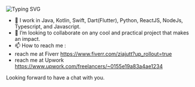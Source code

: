 ![Typing SVG](https://readme-typing-svg.demolab.com?font=G&duration=2500&pause=500&width=435&lines=Hi%2C+Zia+Ul+Qamar+here.;Full+Stack+Mobile+and+Web+Developer.)
- 🌱 I work in Java, Kotlin, Swift, Dart(Flutter), Python, ReactJS, NodeJs, Typescript, and Javascript.
- 💞️ I’m looking to collaborate on any cool and practical project that makes an impact.
- 📫 How to reach me :
- reach me at Fiverr https://www.fiverr.com/ziajutt?up_rollout=true
- reach me at Upwork https://www.upwork.com/freelancers/~0155e19a83a4ae1234

Looking forward to have a chat with you.



<!---
Ziaulqamar/Ziaulqamar is a ✨ special ✨ repository because its `README.md` (this file) appears on your GitHub profile.
You can click the Preview link to take a look at your changes.
--->
